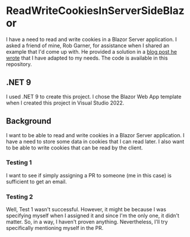 # ReadWriteCookiesInServerSideBlazor

I have a need to read and write cookies in a Blazor Server application. I asked a friend of mine, Rob Garner, for assistance when I shared an example that I'd come up with. He provided a solution in a [blog post he wrote](https://robgarnerblog.wordpress.com/2025/05/31/how-to-write-and-read-cookies-in-blazor/) that I have adapted to my needs. The code is available in this repository. 

## .NET 9

I used .NET 9 to create this project. I chose the Blazor Web App template when I created this project in Visual Studio 2022.

## Background

I want to be able to read and write cookies in a Blazor Server application. I have a need to store some data in cookies that I can read later. I also want to be able to write cookies that can be read by the client.

### Testing 1

I want to see if simply assigning a PR to someone (me in this case) is sufficient to get an email.

### Testing 2

Well, Test 1 wasn't successful. However, it might be because I was specifying myself when I assigned it and since I'm the only one, it didn't matter. So, in a way, I haven't proven anything. Nevertheless, I'll try specifically mentioning myself in the PR.
